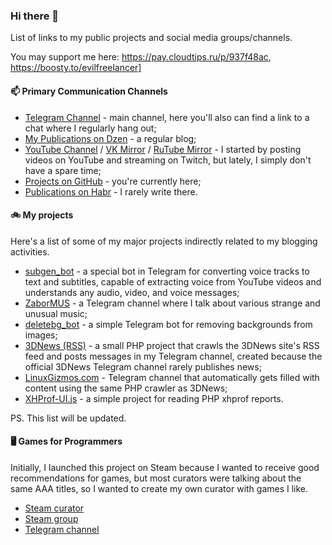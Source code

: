 ### Hi there 👋

List of links to my public projects and social media groups/channels.

You may support me here: https://pay.cloudtips.ru/p/937f48ac, https://boosty.to/evilfreelancer]

#### 📫 Primary Communication Channels

* [Telegram Channel](https://t.me/evilfreelancer) - main channel, here you'll also can find a link to a chat where I regularly hang out;
* [My Publications on Dzen](https://dzen.ru/evilfreelancer) - a regular blog;
* [YouTube Channel](https://www.youtube.com/channel/UCccsvZvhDJM29efjACW0ihg) / [VK Mirror](https://vk.com/evilfreelancer) / [RuTube Mirror](https://rutube.ru/channel/24268442/) - I started by posting videos on YouTube and streaming on Twitch, but lately, I simply don't have a spare time;
* [Projects on GitHub](https://github.com/EvilFreelancer) - you're currently here;
* [Publications on Habr](https://habr.com/ru/users/efreelancer/) - I rarely write there.

#### 🚲 My projects

Here's a list of some of my major projects indirectly related to my blogging activities.

* [subgen_bot](https://t.me/subgen_bot) - a special bot in Telegram for converting voice tracks to text and subtitles, capable of extracting voice from YouTube videos and understands any audio, video, and voice messages;
* [ZaborMUS](https://t.me/zabormus) - a Telegram channel where I talk about various strange and unusual music;
* [deletebg_bot](https://t.me/deletebg_bot) - a simple Telegram bot for removing backgrounds from images;
* [3DNews (RSS)](https://t.me/news3d_unofficial) - a small PHP project that crawls the 3DNews site's RSS feed and posts messages in my Telegram channel, created because the official 3DNews Telegram channel rarely publishes news;
* [LinuxGizmos.com](https://t.me/linuxgizmos) - Telegram channel that automatically gets filled with content using the same PHP crawler as 3DNews;
* [XHProf-UI.js](https://xhprof-ui-js.xyz/) - a simple project for reading PHP xhprof reports.

PS. This list will be updated.

#### 🖥️ Games for Programmers

Initially, I launched this project on Steam because I wanted to receive good recommendations for games, but most curators were talking about the same AAA titles, so I wanted to create my own curator with games I like.

* [Steam curator](https://store.steampowered.com/curator/31790204/)
* [Steam group](https://steamcommunity.com/groups/games-for-programmers)
* [Telegram channel](https://t.me/gms4prgs)
